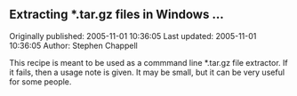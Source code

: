 ## Extracting *.tar.gz files in Windows ... 
Originally published: 2005-11-01 10:36:05 
Last updated: 2005-11-01 10:36:05 
Author: Stephen Chappell 
 
This recipe is meant to be used as a commmand line *.tar.gz file extractor. If it fails, then a usage note is given. It may be small, but it can be very useful for some people.